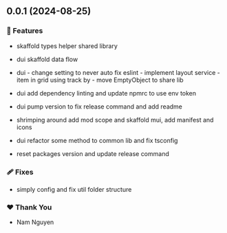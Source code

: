 ## 0.0.1 (2024-08-25)


### 🚀 Features

- skaffold types helper shared library

- dui skaffold data flow

- dui - change setting to never auto fix eslint - implement layout service - item in grid using track by - move EmptyObject to share lib

- dui add dependency linting and update npmrc to use env token

- dui pump version to fix release command and add readme

- shrimping around add mod scope and skaffold mui, add manifest and icons

- dui refactor some method to common lib and fix tsconfig

- reset packages version and update release command


### 🩹 Fixes

- simply config and fix util folder structure


### ❤️  Thank You

- Nam Nguyen